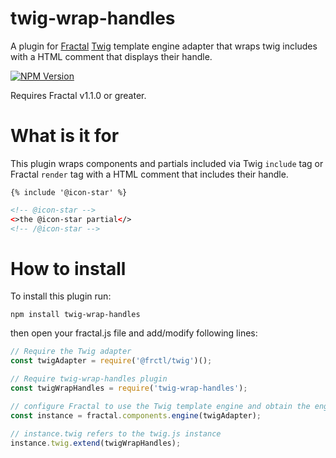 # twig-wrap-handles

A plugin for [Fractal](http://github.com/frctl/fractal) [Twig](https://github.com/twigjs/twig.js) template engine adapter that wraps twig includes with a HTML comment that displays their handle.

[![NPM Version](https://img.shields.io/npm/v/twig-wrap-handles)](https://www.npmjs.com/package/twig-wrap-handles)

Requires Fractal v1.1.0 or greater.

# What is it for

This plugin wraps components and partials included via Twig `include` tag or Fractal `render` tag with a HTML comment that includes their handle.

```twig
{% include '@icon-star' %}
```

```html
<!-- @icon-star -->
<>the @icon-star partial</>
<!-- /@icon-star -->
```

# How to install

To install this plugin run:

`npm install twig-wrap-handles`

then open your fractal.js file and add/modify following lines:

```js
// Require the Twig adapter
const twigAdapter = require('@frctl/twig')();

// Require twig-wrap-handles plugin
const twigWrapHandles = require('twig-wrap-handles');

// configure Fractal to use the Twig template engine and obtain the engine instance
const instance = fractal.components.engine(twigAdapter);

// instance.twig refers to the twig.js instance
instance.twig.extend(twigWrapHandles);
```

